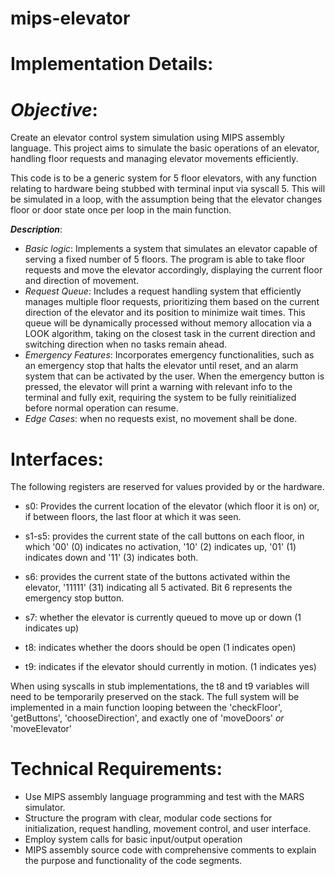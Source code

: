 # mips-elevator

# **Implementation Details:**

# *Objective*: 
Create an elevator control system simulation using MIPS assembly language. This project aims to simulate the basic operations of an elevator, handling floor requests and managing elevator movements efficiently. 

This code is to be a generic system for 5 floor elevators, with any function relating to hardware being stubbed with terminal input via syscall 5. This will be simulated in a loop, with the assumption being that the elevator changes floor or door state once per loop in the main function.

***Description***: 
- *Basic logic*: Implements a system that simulates an elevator capable of serving a fixed number of 5 floors. The program is able to take floor requests and move the elevator accordingly, displaying the current floor and direction of movement.
- *Request Queue*: Includes a request handling system that efficiently manages multiple floor requests, prioritizing them based on the current direction of the elevator and its position to minimize wait times. This queue will be dynamically processed without memory allocation via a LOOK algorithm, taking on the closest task in the current direction and switching direction when no tasks remain ahead.
- *Emergency Features*: Incorporates emergency functionalities, such as an emergency stop that halts the elevator until reset, and an alarm system that can be activated by the user. When the emergency button is pressed, the elevator will print a warning with relevant info to the terminal and fully exit, requiring the system to be fully reinitialized before normal operation can resume.
- *Edge Cases*: when no requests exist, no movement shall be done.

# Interfaces:

The following registers are reserved for values provided by or the hardware.
- s0: Provides the current location of the elevator (which floor it is on) or, if between floors, the last floor at which it was seen.
- s1-s5: provides the current state of the call buttons on each floor, in which '00' (0) indicates no activation, '10' (2) indicates up, '01' (1) indicates down and '11' (3) indicates both.
- s6: provides the current state of the buttons activated within the elevator, '11111' (31) indicating all 5 activated. Bit 6 represents the emergency stop button.
- s7: whether the elevator is currently queued to move up or down (1 indicates up)

- t8: indicates whether the doors should be open (1 indicates open)
- t9: indicates if the elevator should currently in motion. (1 indicates yes)

When using syscalls in stub implementations, the t8 and t9 variables will need to be temporarily preserved on the stack.
The full system will be implemented in a main function looping between the 'checkFloor', 'getButtons', 'chooseDirection', and exactly one of 'moveDoors' *or* 'moveElevator'

# Technical Requirements:
- Use MIPS assembly language programming and test with the MARS simulator.
- Structure the program with clear, modular code sections for initialization, request handling, movement control, and user interface.
- Employ system calls for basic input/output operation
- MIPS assembly source code with comprehensive comments to explain the purpose and functionality of the code segments.

